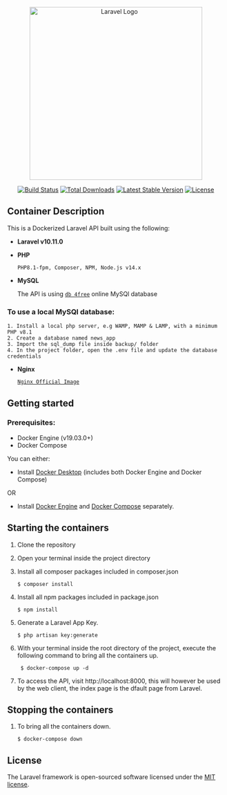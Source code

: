 <p align="center"><a href="https://laravel.com" target="_blank"><img src="https://raw.githubusercontent.com/laravel/art/master/logo-lockup/5%20SVG/2%20CMYK/1%20Full%20Color/laravel-logolockup-cmyk-red.svg" width="400" alt="Laravel Logo"></a></p>

<p align="center">
<a href="https://github.com/laravel/framework/actions"><img src="https://github.com/laravel/framework/workflows/tests/badge.svg" alt="Build Status"></a>
<a href="https://packagist.org/packages/laravel/framework"><img src="https://img.shields.io/packagist/dt/laravel/framework" alt="Total Downloads"></a>
<a href="https://packagist.org/packages/laravel/framework"><img src="https://img.shields.io/packagist/v/laravel/framework" alt="Latest Stable Version"></a>
<a href="https://packagist.org/packages/laravel/framework"><img src="https://img.shields.io/packagist/l/laravel/framework" alt="License"></a>
</p>

## Container Description

This is a Dockerized Laravel API built using the following:

- **Laravel v10.11.0**

- **PHP**

    `PHP8.1-fpm, Composer, NPM, Node.js v14.x`

- **MySQL**

    The API is using [`db 4free`](https://db4free.net/) online MySQl database
### To use a local MySQl database:
    1. Install a local php server, e.g WAMP, MAMP & LAMP, with a minimum PHP v8.1
    2. Create a database named news_app
    3. Import the sql_dump file inside backup/ folder
    4. In the project folder, open the .env file and update the database credentials

- **Nginx**

    [`Nginx Official Image`](https://hub.docker.com/_/nginx/)

## Getting started

### Prerequisites:

- Docker Engine (v19.03.0+)
- Docker Compose

You can either: 
- Install [Docker Desktop](https://www.docker.com/products/docker-desktop) (includes both Docker Engine and Docker Compose)

OR

- Install [Docker Engine](https://docs.docker.com/engine/install/) and [Docker Compose](https://docs.docker.com/compose/install/) separately.

## Starting the containers

1. Clone the repository 

2. Open your terminal inside the project directory

3. Install all composer packages included in composer.json
    ```
    $ composer install
    ```
4. Install all npm packages included in package.json
    ```
    $ npm install
    ```
5. Generate a Laravel App Key.
    ```
    $ php artisan key:generate
    ```
6. With your terminal inside the root directory of the project, execute the following command to bring all the containers up.
   ```
    $ docker-compose up -d
    ```
7. To access the API, visit http://localhost:8000, this will however be used by the web client, the index page is the dfault page from Laravel.

## Stopping the containers

1. To bring all the containers down.

    ```
    $ docker-compose down
    ```

## License

The Laravel framework is open-sourced software licensed under the [MIT license](https://opensource.org/licenses/MIT).
